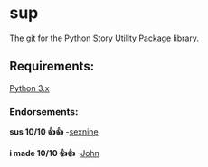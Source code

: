 # sup
The git for the Python Story Utility Package library. 

## Requirements:
[Python 3.x](https://www.python.org/downloads/)


### Endorsements:
**sus 10/10 👍👍** -[sexnine](https://github.com/sexnine)

**i made 10/10 👍👍** -[John](https://github.com/404)
